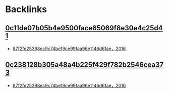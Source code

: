 
# Backlinks
## [0c11de07b05b4e9500face65069f8e30e4c25d41](0c11de07b05b4e9500face65069f8e30e4c25d41.md)
- [87f2fe25398ec9c74be19ce99faa96e1146d6fae，2016](87f2fe25398ec9c74be19ce99faa96e1146d6fae，2016.md)

## [0c238128b305a48a4b225f429f782b2546cea373](0c238128b305a48a4b225f429f782b2546cea373.md)
- [87f2fe25398ec9c74be19ce99faa96e1146d6fae，2016](87f2fe25398ec9c74be19ce99faa96e1146d6fae，2016.md)

